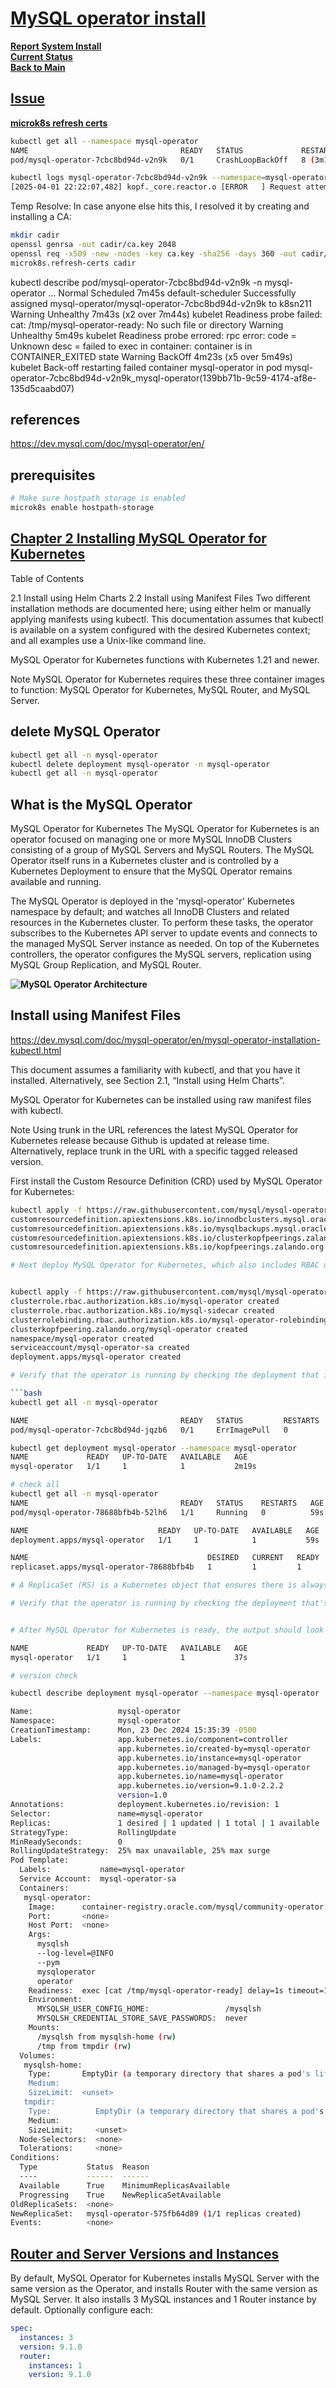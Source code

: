 # **[MySQL operator install](https://dev.mysql.com/doc/mysql-operator/en/)**

**[Report System Install](./report-system-install.md)**\
**[Current Status](../development/status/weekly/current_status.md)**\
**[Back to Main](../README.md)**

## **[Issue](https://github.com/canonical/microk8s/issues/4864)**

**[microk8s refresh certs](https://www.davidpuplava.com/coding-craft/kubernetes-refresh-certs-with-microk8s-cluster)**

```bash
kubectl get all --namespace mysql-operator                            
NAME                                  READY   STATUS             RESTARTS        AGE
pod/mysql-operator-7cbc8bd94d-v2n9k   0/1     CrashLoopBackOff   8 (3m10s ago)   27m

kubectl logs mysql-operator-7cbc8bd94d-v2n9k --namespace=mysql-operator
[2025-04-01 22:22:07,482] kopf._core.reactor.o [ERROR   ] Request attempt #8/9 failed; will retry: GET <https://10.152.183.1:443/apis> -> ClientConnectorCertificateError(ConnectionKey(host='10.152.183.1', port=443, is_ssl=True, ssl=True, proxy=None, proxy_auth=None, proxy_headers_hash=None), SSLCertVerificationError(1, '[SSL: CERTIFICATE_VERIFY_FAILED] certificate verify failed: CA cert does not include key usage extension (_ssl.c:1020)'))
```

Temp Resolve: In case anyone else hits this, I resolved it by creating and installing a CA:

```bash
mkdir cadir
openssl genrsa -out cadir/ca.key 2048
openssl req -x509 -new -nodes -key ca.key -sha256 -days 360 -out cadir/ca.crt -addext "keyUsage=critical,digitalSignature,keyCertSign"
microk8s.refresh-certs cadir
```

kubectl describe pod/mysql-operator-7cbc8bd94d-v2n9k -n mysql-operator
...
  Normal   Scheduled  7m45s                  default-scheduler  Successfully assigned mysql-operator/mysql-operator-7cbc8bd94d-v2n9k to k8sn211
  Warning  Unhealthy  7m43s (x2 over 7m44s)  kubelet            Readiness probe failed: cat: /tmp/mysql-operator-ready: No such file or directory
  Warning  Unhealthy  5m49s                  kubelet            Readiness probe errored: rpc error: code = Unknown desc = failed to exec in container: container is in CONTAINER_EXITED state
  Warning  BackOff    4m23s (x5 over 5m49s)  kubelet            Back-off restarting failed container mysql-operator in pod mysql-operator-7cbc8bd94d-v2n9k_mysql-operator(139bb71b-9c59-4174-af8e-135d5caabd07)

## references

<https://dev.mysql.com/doc/mysql-operator/en/>

## prerequisites

```bash
# Make sure hostpath storage is enabled
microk8s enable hostpath-storage
```

## **[Chapter 2 Installing MySQL Operator for Kubernetes](https://dev.mysql.com/doc/mysql-operator/en/mysql-operator-installation.html)**

Table of Contents

2.1 Install using Helm Charts
2.2 Install using Manifest Files
Two different installation methods are documented here; using either helm or manually applying manifests using kubectl. This documentation assumes that kubectl is available on a system configured with the desired Kubernetes context; and all examples use a Unix-like command line.

MySQL Operator for Kubernetes functions with Kubernetes 1.21 and newer.

Note
MySQL Operator for Kubernetes requires these three container images to function: MySQL Operator for Kubernetes, MySQL Router, and MySQL Server.

## delete MySQL Operator

```bash
kubectl get all -n mysql-operator
kubectl delete deployment mysql-operator -n mysql-operator
kubectl get all -n mysql-operator

```

## What is the MySQL Operator

MySQL Operator for Kubernetes
The MySQL Operator for Kubernetes is an operator focused on managing one or more MySQL InnoDB Clusters consisting of a group of MySQL Servers and MySQL Routers. The MySQL Operator itself runs in a Kubernetes cluster and is controlled by a Kubernetes Deployment to ensure that the MySQL Operator remains available and running.

The MySQL Operator is deployed in the 'mysql-operator' Kubernetes namespace by default; and watches all InnoDB Clusters and related resources in the Kubernetes cluster. To perform these tasks, the operator subscribes to the Kubernetes API server to update events and connects to the managed MySQL Server instance as needed. On top of the Kubernetes controllers, the operator configures the MySQL servers, replication using MySQL Group Replication, and MySQL Router.

**![MySQL Operator Architecture](https://dev.mysql.com/doc/mysql-operator/en/images/mysql-operator-architecture.png)**

## Install using Manifest Files

<https://dev.mysql.com/doc/mysql-operator/en/mysql-operator-installation-kubectl.html>

This document assumes a familiarity with kubectl, and that you have it installed. Alternatively, see Section 2.1, “Install using Helm Charts”.

MySQL Operator for Kubernetes can be installed using raw manifest files with kubectl.

Note
Using trunk in the URL references the latest MySQL Operator for Kubernetes release because Github is updated at release time. Alternatively, replace trunk in the URL with a specific tagged released version.

First install the Custom Resource Definition (CRD) used by MySQL Operator for Kubernetes:

```bash
kubectl apply -f https://raw.githubusercontent.com/mysql/mysql-operator/trunk/deploy/deploy-crds.yaml
customresourcedefinition.apiextensions.k8s.io/innodbclusters.mysql.oracle.com created
customresourcedefinition.apiextensions.k8s.io/mysqlbackups.mysql.oracle.com created
customresourcedefinition.apiextensions.k8s.io/clusterkopfpeerings.zalando.org created
customresourcedefinition.apiextensions.k8s.io/kopfpeerings.zalando.org created

# Next deploy MySQL Operator for Kubernetes, which also includes RBAC definitions as noted in the output:


kubectl apply -f https://raw.githubusercontent.com/mysql/mysql-operator/trunk/deploy/deploy-operator.yaml
clusterrole.rbac.authorization.k8s.io/mysql-operator created
clusterrole.rbac.authorization.k8s.io/mysql-sidecar created
clusterrolebinding.rbac.authorization.k8s.io/mysql-operator-rolebinding created
clusterkopfpeering.zalando.org/mysql-operator created
namespace/mysql-operator created
serviceaccount/mysql-operator-sa created
deployment.apps/mysql-operator created

# Verify that the operator is running by checking the deployment that is managing the operator inside the mysql-operator namespace, a configurable namespace defined by deploy-operator.yaml:

```bash
kubectl get all -n mysql-operator

NAME                                  READY   STATUS         RESTARTS   AGE
pod/mysql-operator-7cbc8bd94d-jqzb6   0/1     ErrImagePull   0          45s

kubectl get deployment mysql-operator --namespace mysql-operator
NAME             READY   UP-TO-DATE   AVAILABLE   AGE
mysql-operator   1/1     1            1           2m19s

# check all
kubectl get all -n mysql-operator
NAME                                  READY   STATUS    RESTARTS   AGE
pod/mysql-operator-78688bfb4b-52lh6   1/1     Running   0          59s

NAME                             READY   UP-TO-DATE   AVAILABLE   AGE
deployment.apps/mysql-operator   1/1     1            1           59s

NAME                                        DESIRED   CURRENT   READY   AGE
replicaset.apps/mysql-operator-78688bfb4b   1         1         1       59s

# A ReplicaSet (RS) is a Kubernetes object that ensures there is always a stable set of running pods for a specific workload. The ReplicaSet configuration defines a number of identical pods required, and if a pod is evicted or fails, creates more pods to compensate for the loss.

# Verify that the operator is running by checking the deployment that's managing the operator inside the mysql-operator namespace, a configurable namespace defined by deploy-operator.yaml:


# After MySQL Operator for Kubernetes is ready, the output should look similar to this:

NAME             READY   UP-TO-DATE   AVAILABLE   AGE
mysql-operator   1/1     1            1           37s

# version check

kubectl describe deployment mysql-operator --namespace mysql-operator

Name:                   mysql-operator
Namespace:              mysql-operator
CreationTimestamp:      Mon, 23 Dec 2024 15:35:39 -0500
Labels:                 app.kubernetes.io/component=controller
                        app.kubernetes.io/created-by=mysql-operator
                        app.kubernetes.io/instance=mysql-operator
                        app.kubernetes.io/managed-by=mysql-operator
                        app.kubernetes.io/name=mysql-operator
                        app.kubernetes.io/version=9.1.0-2.2.2
                        version=1.0
Annotations:            deployment.kubernetes.io/revision: 1
Selector:               name=mysql-operator
Replicas:               1 desired | 1 updated | 1 total | 1 available | 0 unavailable
StrategyType:           RollingUpdate
MinReadySeconds:        0
RollingUpdateStrategy:  25% max unavailable, 25% max surge
Pod Template:
  Labels:           name=mysql-operator
  Service Account:  mysql-operator-sa
  Containers:
   mysql-operator:
    Image:      container-registry.oracle.com/mysql/community-operator:9.1.0-2.2.2
    Port:       <none>
    Host Port:  <none>
    Args:
      mysqlsh
      --log-level=@INFO
      --pym
      mysqloperator
      operator
    Readiness:  exec [cat /tmp/mysql-operator-ready] delay=1s timeout=1s period=3s #success=1 #failure=3
    Environment:
      MYSQLSH_USER_CONFIG_HOME:                 /mysqlsh
      MYSQLSH_CREDENTIAL_STORE_SAVE_PASSWORDS:  never
    Mounts:
      /mysqlsh from mysqlsh-home (rw)
      /tmp from tmpdir (rw)
  Volumes:
   mysqlsh-home:
    Type:       EmptyDir (a temporary directory that shares a pod's lifetime)
    Medium:     
    SizeLimit:  <unset>
   tmpdir:
    Type:          EmptyDir (a temporary directory that shares a pod's lifetime)
    Medium:        
    SizeLimit:     <unset>
  Node-Selectors:  <none>
  Tolerations:     <none>
Conditions:
  Type           Status  Reason
  ----           ------  ------
  Available      True    MinimumReplicasAvailable
  Progressing    True    NewReplicaSetAvailable
OldReplicaSets:  <none>
NewReplicaSet:   mysql-operator-575fb64d89 (1/1 replicas created)
Events:          <none>

```

## **[Router and Server Versions and Instances](https://dev.mysql.com/doc/mysql-operator/en/mysql-operator-innodbcluster-common.html)**

By default, MySQL Operator for Kubernetes installs MySQL Server with the same version as the Operator, and installs Router with the same version as MySQL Server. It also installs 3 MySQL instances and 1 Router instance by default. Optionally configure each:

```yaml
spec:
  instances: 3
  version: 9.1.0
  router:
    instances: 1
    version: 9.1.0
```
